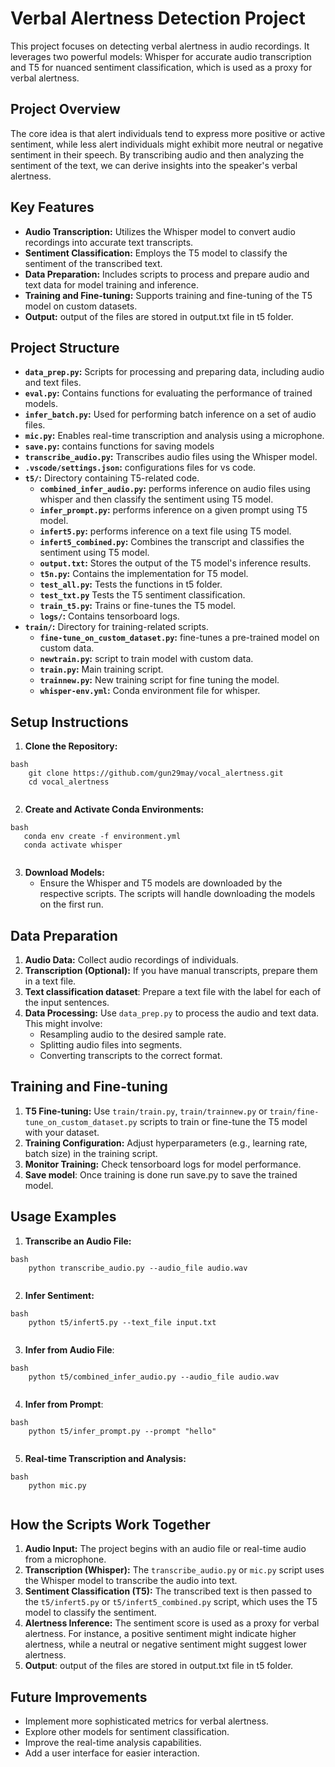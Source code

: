 # Verbal Alertness Detection Project

This project focuses on detecting verbal alertness in audio recordings. It leverages two powerful models: Whisper for accurate audio transcription and T5 for nuanced sentiment classification, which is used as a proxy for verbal alertness.

## Project Overview

The core idea is that alert individuals tend to express more positive or active sentiment, while less alert individuals might exhibit more neutral or negative sentiment in their speech. By transcribing audio and then analyzing the sentiment of the text, we can derive insights into the speaker's verbal alertness.

## Key Features

*   **Audio Transcription:** Utilizes the Whisper model to convert audio recordings into accurate text transcripts.
*   **Sentiment Classification:** Employs the T5 model to classify the sentiment of the transcribed text.
*   **Data Preparation:** Includes scripts to process and prepare audio and text data for model training and inference.
*   **Training and Fine-tuning:** Supports training and fine-tuning of the T5 model on custom datasets.
* **Output:** output of the files are stored in output.txt file in t5 folder.

## Project Structure

*   **`data_prep.py`:** Scripts for processing and preparing data, including audio and text files.
*   **`eval.py`:** Contains functions for evaluating the performance of trained models.
*   **`infer_batch.py`:** Used for performing batch inference on a set of audio files.
*   **`mic.py`:** Enables real-time transcription and analysis using a microphone.
*   **`save.py`:** contains functions for saving models
*   **`transcribe_audio.py`:**  Transcribes audio files using the Whisper model.
*   **`.vscode/settings.json`:** configurations files for vs code.
*   **`t5/`:** Directory containing T5-related code.
    *   **`combined_infer_audio.py`:** performs inference on audio files using whisper and then classify the sentiment using T5 model.
    *   **`infer_prompt.py`:** performs inference on a given prompt using T5 model.
    *   **`infert5.py`:** performs inference on a text file using T5 model.
    *   **`infert5_combined.py`:** Combines the transcript and classifies the sentiment using T5 model.
    *   **`output.txt`:** Stores the output of the T5 model's inference results.
    *   **`t5n.py`:** Contains the implementation for T5 model.
    *   **`test_all.py`:**  Tests the functions in t5 folder.
    * **`test_txt.py`** Tests the T5 sentiment classification.
    *   **`train_t5.py`:** Trains or fine-tunes the T5 model.
    *   **`logs/`:** Contains tensorboard logs.
*   **`train/`:** Directory for training-related scripts.
    *   **`fine-tune_on_custom_dataset.py`:** fine-tunes a pre-trained model on custom data.
    *   **`newtrain.py`:** script to train model with custom data.
    *   **`train.py`:** Main training script.
    * **`trainnew.py`:** New training script for fine tuning the model.
    *   **`whisper-env.yml`:**  Conda environment file for whisper.

## Setup Instructions

1.  **Clone the Repository:**
```
bash
    git clone https://github.com/gun29may/vocal_alertness.git
    cd vocal_alertness
    
```
2.  **Create and Activate Conda Environments:**
```
bash
   conda env create -f environment.yml
   conda activate whisper
   
```
3.  **Download Models:**
    *   Ensure the Whisper and T5 models are downloaded by the respective scripts. The scripts will handle downloading the models on the first run.

## Data Preparation

1.  **Audio Data:** Collect audio recordings of individuals.
2.  **Transcription (Optional):** If you have manual transcripts, prepare them in a text file.
3. **Text classification dataset**: Prepare a text file with the label for each of the input sentences.
4.  **Data Processing:** Use `data_prep.py` to process the audio and text data. This might involve:
    *   Resampling audio to the desired sample rate.
    *   Splitting audio files into segments.
    *   Converting transcripts to the correct format.

## Training and Fine-tuning

1.  **T5 Fine-tuning:** Use `train/train.py`, `train/trainnew.py` or  `train/fine-tune_on_custom_dataset.py` scripts to train or fine-tune the T5 model with your dataset.
2.  **Training Configuration:** Adjust hyperparameters (e.g., learning rate, batch size) in the training script.
3.  **Monitor Training:** Check tensorboard logs for model performance.
4. **Save model**: Once training is done run save.py to save the trained model.

## Usage Examples

1.  **Transcribe an Audio File:**
```
bash
    python transcribe_audio.py --audio_file audio.wav
    
```
2.  **Infer Sentiment:**
```
bash
    python t5/infert5.py --text_file input.txt
    
```
3. **Infer from Audio File**:
```
bash
    python t5/combined_infer_audio.py --audio_file audio.wav
    
```
4. **Infer from Prompt**:
```
bash
    python t5/infer_prompt.py --prompt "hello"
    
```
5.  **Real-time Transcription and Analysis:**
```
bash
    python mic.py
    
```
## How the Scripts Work Together

1.  **Audio Input:** The project begins with an audio file or real-time audio from a microphone.
2.  **Transcription (Whisper):** The `transcribe_audio.py` or `mic.py` script uses the Whisper model to transcribe the audio into text.
3.  **Sentiment Classification (T5):** The transcribed text is then passed to the `t5/infert5.py` or `t5/infert5_combined.py` script, which uses the T5 model to classify the sentiment.
4.  **Alertness Inference:** The sentiment score is used as a proxy for verbal alertness. For instance, a positive sentiment might indicate higher alertness, while a neutral or negative sentiment might suggest lower alertness.
5. **Output**: output of the files are stored in output.txt file in t5 folder.

## Future Improvements

*   Implement more sophisticated metrics for verbal alertness.
*   Explore other models for sentiment classification.
*   Improve the real-time analysis capabilities.
*   Add a user interface for easier interaction.
